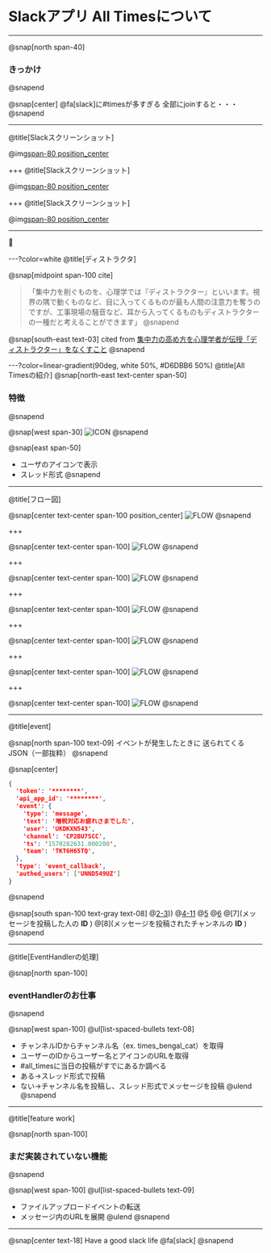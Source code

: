 <!-- 1枚目：タイトルスライド -->
# Slackアプリ All Timesについて

<!-- 2枚目 -->
---
@snap[north span-40]
### きっかけ
@snapend

@snap[center]
@fa[slack]に#timesが多すぎる
全部にjoinすると・・・
@snapend

<!-- 3枚目 -->
---
@title[Slackスクリーンショット]

@img[span-80 position_center](assets/img/slack_home_normal.png)

<!-- 4枚目 -->
+++
@title[Slackスクリーンショット]

@img[span-80 position_center](assets/img/slack_home_fruid.png)

<!-- 4枚目 -->
+++
@title[Slackスクリーンショット]

@img[span-80 position_center](assets/img/slack_home_fruid_rect.png)

---

🤔


<!-- 5枚目 -->
---?color=white
@title[ディストラクタ]

@snap[midpoint span-100 cite]
> 「集中力を削ぐものを、心理学では『ディストラクター』といいます。視界の隅で動くものなど、目に入ってくるものが最も人間の注意力を奪うのですが、工事現場の騒音など、耳から入ってくるものもディストラクターの一種だと考えることができます」
@snapend

@snap[south-east text-03]
cited from [集中力の高め方を心理学者が伝授「ディストラクター」をなくすこと](https://news.livedoor.com/article/detail/10669129/)
@snapend

<!-- 6枚目 -->
---?color=linear-gradient(90deg, white 50%, #D6DBB6 50%)
@title[All Timesの紹介]
@snap[north-east text-center span-50]
### 特徴
@snapend

@snap[west span-30]
![ICON](assets/img/all_times_icon.png)
@snapend

@snap[east span-50]
- ユーザのアイコンで表示
- スレッド形式
@snapend


<!-- 7枚目 -->
---
@title[フロー図]

@snap[center text-center span-100 position_center]
![FLOW](assets/img/all_times_usecase.png)
@snapend

<!-- 7-1 -->
+++

@snap[center text-center span-100]
![FLOW](assets/img/all_times_usecase-1.png)
@snapend

<!-- 7-2 -->
+++

@snap[center text-center span-100]
![FLOW](assets/img/all_times_usecase-2.png)
@snapend

<!-- 7-3 -->
+++

@snap[center text-center span-100]
![FLOW](assets/img/all_times_usecase-3.png)
@snapend

<!-- 7-4 -->
+++

@snap[center text-center span-100]
![FLOW](assets/img/all_times_usecase-4.png)
@snapend

<!-- 7-5 -->
+++

@snap[center text-center span-100]
![FLOW](assets/img/all_times_usecase-5.png)
@snapend

<!-- 7-6 -->
+++

@snap[center text-center span-100]
![FLOW](assets/img/all_times_usecase-6.png)
@snapend

---
@title[event]

@snap[north span-100 text-09]
イベントが発生したときに
送られてくるJSON（一部抜粋）
@snapend

@snap[center]
```json
{
  'token': '********',
  'api_app_id': '********',
  'event': {
    'type': 'message',
    'text': '増税対応お疲れさまでした',
    'user': 'UKDKXN543',
    'channel': 'CP2BU7SCC',
    'ts': '1570282631.000200',
    'team': 'TKT6H65TQ',
  },
  'type': 'event_callback',
  'authed_users': ['UNND549UZ']
}
```
@snapend

@snap[south span-100 text-gray text-08]
@[2-3](tokenとapi_app_idで正当なリクエストか検証)))
@[4-11](発生したイベントに関する情報)
@[5](発生したイベントのタイプ。これはメッセージが投稿されたとき。)
@[6](投稿されたメッセージ内容)
@[7](メッセージを投稿した人の **ID** )
@[8](メッセージを投稿されたチャンネルの **ID** )
@snapend

---
@title[EventHandlerの処理]

@snap[north span-100]
### eventHandlerのお仕事
@snapend


@snap[west span-100]
@ul[list-spaced-bullets text-08]
- チャンネルIDからチャンネル名（ex. times_bengal_cat）を取得
- ユーザーのIDからユーザー名とアイコンのURLを取得
- #all_timesに当日の投稿がすでにあるか調べる
- ある→スレッド形式で投稿
- ない→チャンネル名を投稿し、スレッド形式でメッセージを投稿
@ulend
@snapend

---

@title[feature work]

@snap[north span-100]
### まだ実装されていない機能
@snapend

@snap[west span-100]
@ul[list-spaced-bullets text-09]
- ファイルアップロードイベントの転送
- メッセージ内のURLを展開
@ulend
@snapend


<!-- 最後のスライド -->
---

@snap[center text-18]
Have a good slack life @fa[slack]
@snapend
